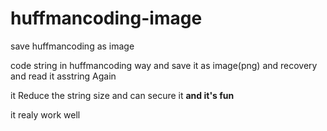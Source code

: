 huffmancoding-image
===================

save huffmancoding as image

code string in huffmancoding way and save it as image(png) and recovery and read it asstring Again

it Reduce the string size and can secure it
**and it's fun**

it realy work well
